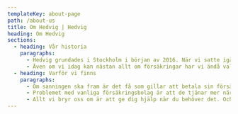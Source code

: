 ```yaml
---
templateKey: about-page
path: /about-us
title: Om Hedvig | Hedvig
heading: Om Hedvig
sections:
  - heading: Vår historia
    paragraphs:
      - Hedvig grundades i Stockholm i början av 2016. När vi satte igång kunde vi ungefär lika mycket om försäkring som du, vilket var toppen. Det betydde nämligen att vi ställde oss en massa frågor och utmanade alla gamla sanningar som finns i branschen. Vårt mål var enkelt. Att göra försäkring schysst, enkelt och blixtsnabbt.
      - Även om vi idag kan nästan allt om försäkringar har vi ändå valt att samarbeta med en av världens största försäkringsgrupper. Vi backas dessutom av investerare som har investerat i, byggt upp och gett dig några av Sveriges bästa tjänster – som Spotify, Avanza och Klarna.
  - heading: Varför vi finns
    paragraphs:
      - Om sanningen ska fram är det få som gillar att betala sin försäkring. Fullt förståeligt, om man tänker på hur försäkringar fungerar idag. Du betalar dina räkningar år efter år, utan att veta riktigt vart pengarna tar vägen. När du väl behöver den hjälp du betalat för så får du känslan av att bli lite motarbetad eller kanske till och med misstrodd. Varför är det så?
      - Problemet med vanliga försäkringsbolag är att de tjänar mer när de betalar dig mindre. Hedvig är inget vanligt försäkringsbolag. Vi behandlar nämligen dina pengar som dina och tar bara ut en fast avgift för att driva och utveckla tjänsten. Resten av det du betalar öronmärks för att ersätta skador. Dina pengar är aldrig våra pengar. Istället ligger dom på att separat konto och kan endast användas för att betala ersättning till dig eller någon annan av våra medlemmar. När alla skador har betalats skänks överskottet till organisationer som gör världen bättre. Du väljer själv vad ditt hjärta klappar för.
      - Allt vi bryr oss om är att ge dig hjälp när du behöver det. Och när du inte gör det, så hjälper vi dig hjälpa andra. Vi tycker att det är så försäkring borde fungera.
---
```


